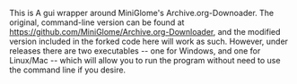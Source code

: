 This is A gui wrapper around MiniGlome's Archive.org-Downoader. The original, command-line version can be found at https://github.com/MiniGlome/Archive.org-Downloader, and the modified version included in the forked code here will work as such. However, under releases there are two executables -- one for Windows, and one for Linux/Mac -- which will allow you to run the program without need to use the command line if you desire. 
